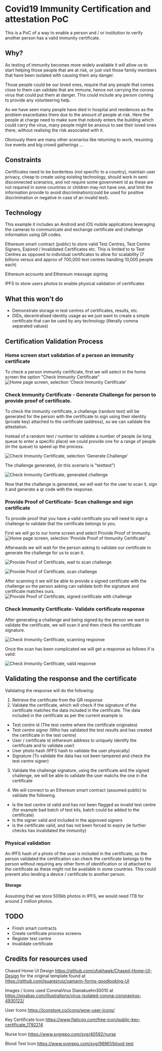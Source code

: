 # Covid19 Immunity Certification and attestation PoC

This is a PoC of a way to enable a person and / or institution to verify another person has a valid immunity certificate. 

## Why?

As testing of immunity becomes more widely available it will allow us to start helping those people that are at risk, or just visit those family members that have been isolated with causing them any danger. 

Those people could be our loved ones, require that any people that comes close to them can validate that are immune, hence not carrying the corona virus that could put them at danger. This could include any person coming to provide any volunteering help.

As we have seen many people have died in hospital and residences as the problem exacerbates there due to the amount of people at risk. Here the people at charge need to make sure that nobody enters the building which could carry the virus, many people might be anxious to see their loved ones there, without realising the risk associated with it.

Obviously there are many other scenarios like returning to work, resuming live events and big crowd gatherings ...

## Constraints

Certificates need to be borderless (not specific to a country), maintain user privacy, cheap to create using existing technology, should work in semi disconnected scenarios, and not require some government id as these are not required in some countries or children may not have one, and limit the information provide to avoid discrimination(could be used for positive discrimination or negative in case of an invalid test). 

## Technology

This example it includes an Android and iOS mobile applications leveraging the cameras to communicate and exchange certificate and challenge information using QR codes.

Ethereum smart contract (public) to store valid Test Centres, Test Centre Signers, Expired / Invalidated Certificates etc. This is limited to to Test Centres as opposed to individual certificates to allow for scalability (7 billions versus and approx of 700,000 test centres handling 10,000 people each)

Ethereum accounts and Ethereum message signing

IPFS to store users photos to enable physical validation of certificates

## What this won't do
+ Demonstrate storage in test centres of certificates, results, etc.
+ DIDs, decentralised identity usage as we just want to create a simple certificate that can be used by any technology (literally comma separated values)

## Certification Validation Process
### Home screen start validation of a person an immunity certificate
To check a person immunity certificate, first we will select in the home screen the option "Check Immunity Certificate"
![Home page screen, selection 'Check Immunity Certificate'](screenshots/HomePage.png "Home page screen, selection 'Check Immunity Certificate'")
### Check Immunity Certificate - Generate Challenge for person to provide proof of certificate.

To check the immunity certificate, a challenge (random text) will be generated for the person with the certificate to sign using their identity (private key) attached to the certificate (address), so we can validate the attestation.

Instead of a random text / number to validate a number of people (ie long queue to enter a specific place) we could provide one for a range of people (in the queue) to speed up the process. 

![Check Immunity Certificate, selection 'Generate Challenge'](screenshots/CheckImmunityCertficate-Step1-GenerateChallenge.png "Check Immunity Certificate, selection 'Generate Challenge'")

The challenge generated, (in this scenario is "testtest")

![Check Immunity Certificate, generated challenge](screenshots/CheckImmunityCertficate-Step2-ChallengeGenerated-WaitToScanResponse.png "Check Immunity Certificate, generated challenge")

Now that the challenge is generated, we will wait for the user to scan it, sign it and generate a qr code with the response.

### Provide Proof of Certificate- Scan challenge and sign certificate
To provide proof that you have a valid certificate you will need to sign a challenge to validate that the certificate belongs to you.

First we will go to our home screen and select Provide Proof of Immunity.
![Home page screen, selection 'Provide Proof of Immunity Certificate'](screenshots/HomePage.png "Home page screen, selection 'Provide Proof of Immunity Certificate'")

Afterwards we will wait for the person asking to validate our certificate to generate the challenge for us to scan it.

![Provide Proof of Certificate, wait to scan challenge](screenshots/ProvideProof-Step1-WaitingToScanChallenge.png "Provide Proof of Certificate, wait to scan challenge")


![Provide Proof of Certificate, scan challenge](screenshots/ProvideProof-Step2-ScanningChallenge.png "Provide Proof of Certificate, scan challenge")

After scanning it we will be able to provide a signed certificate with the challenge so the person asking can validate both the signature and certificate matches ours.
![Provide Proof of Certificate, signed certificate with challenge](screenshots/ProvideProof-Step3-SignedCertificateWithChallengSigned.png "Provide Proof of Certificate, signed certificate with challenge")

### Check Immunity Certificate- Validate certificate response
After generating a challenge and being signed by the person we want to validate the certificate, we will scan it and then check the certificate signature.

![Check Immunity Certificate, scanning response](screenshots/CheckImmunityCertficate-Step3-ScanningResponse.png "Check Immunity Certificate, scanning response")

Once the scan has been complicated we will get a response as follows if is valid:

![Check Immunity Certificate, valid response](screenshots/CheckImmunityCertficate-Step4-ResponseValid.png "Check Immunity Certificate, valid response")

## Validating the response and the certificate
Validating the response will do the following:

1. Retrieve the certificate from the QR response
2. Validate the certificate, which will check if the signature of the certificate matches the data included in the certificate. 
The data included in the certificate as per the current example is:

* Test centre id (The test centre where the certificate originates)
* Test centre signer (Who has validated the test results and has created the certificate in the test centre)
* User / certificate id (ethereum address to uniquely identify the certificate and to validate user)
* User photo hash (IPFS hash to validate the user physically)
* Signature (To validate the data has not been tampered and check the test centre signer)

3. Validate the challenge signature, using the certificate and the signed challenge, we will be able to validate the user matchs the one in the certificate

4. We will connect to an Ethereum smart contract (assumed public) to validate the following.
* Is the test centre id valid and has not been flagged as invalid test centre (for example bad batch of test kits, batch could be added to the certificate)
* Is the signer valid and included in the approved signers
* Is the certificate valid, and has not been forced to expiry (ie further checks has invalidated the immunity)


### Physical validation
An IPFS hash of a photo of the user is included in the certificate, so the person validated the certification can check the certificate belongs to the person without requiring any other form of identification or id attached to the certificate as these might not be available in some countries. This could prevent also lending a device / certificate to another person. 

#### Storage 
Assuming that we store 500kb photos in IPFS, we would need 1TB for around 2 million photos.


## TODO
+ Finish smart contracts
+ Create certificate process screens
+ Register test centre
+ Invalidate certificate

## Credits for resources used

Chased Home UI Design  https://github.com/ufukhawk/Chased-Home-UI-Design for the original template
found at https://github.com/jsuarezruiz/xamarin-forms-goodlooking-UI

Images / Icons used
CoronaVirus 
Dianakuehn30010 at https://pixabay.com/illustrations/virus-isolated-corona-coronavirus-4930122/

User Icons
https://iconstore.co/icons/wow-user-icons/

Key Certificate Icon
https://www.flaticon.com/free-icon/public-key-certificate_1792214

Nurse Icon
https://www.svgrepo.com/svg/40592/nurse

Blood Test Icon
https://www.svgrepo.com/svg/96961/blood-test

